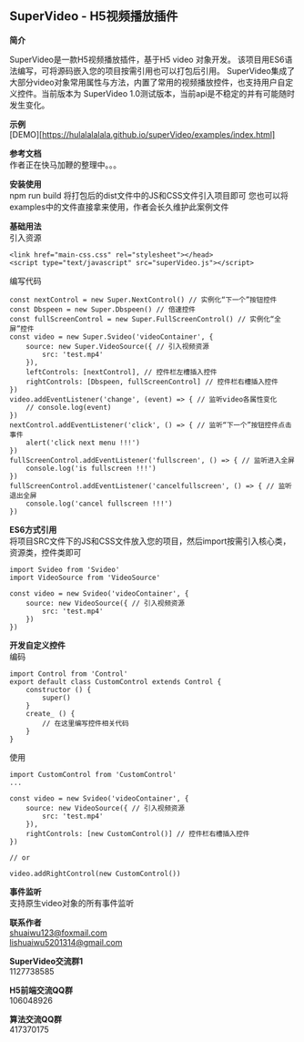 ## SuperVideo - H5视频播放插件 ##
**简介**

SuperVideo是一款H5视频播放插件，基于H5 video 对象开发。
该项目用ES6语法编写，可将源码嵌入您的项目按需引用也可以打包后引用。
SuperVideo集成了大部分video对象常用属性与方法，内置了常用的视频播放控件，也支持用户自定义控件。当前版本为 SuperVideo 1.0测试版本，当前api是不稳定的并有可能随时发生变化。

**示例**<br/>
[DEMO][https://hulalalalala.github.io/superVideo/examples/index.html]

**参考文档**<br/>
作者正在快马加鞭的整理中。。。

**安装使用**<br/>
npm run build
将打包后的dist文件中的JS和CSS文件引入项目即可
您也可以将examples中的文件直接拿来使用，作者会长久维护此案例文件<br/>

**基础用法**<br/>
引入资源
```
<link href="main-css.css" rel="stylesheet"></head>
<script type="text/javascript" src="superVideo.js"></script>
```
编写代码
```
const nextControl = new Super.NextControl() // 实例化“下一个”按钮控件
const Dbspeen = new Super.Dbspeen() // 倍速控件
const fullScreenControl = new Super.FullScreenControl() // 实例化“全屏”控件
const video = new Super.Svideo('videoContainer', {
    source: new Super.VideoSource({ // 引入视频资源
        src: 'test.mp4'
    }),
    leftControls: [nextControl], // 控件栏左槽插入控件
    rightControls: [Dbspeen, fullScreenControl] // 控件栏右槽插入控件
})
video.addEventListener('change', (event) => { // 监听video各属性变化
    // console.log(event)
})
nextControl.addEventListener('click', () => { // 监听“下一个”按钮控件点击事件
    alert('click next menu !!!')
})
fullScreenControl.addEventListener('fullscreen', () => { // 监听进入全屏
    console.log('is fullscreen !!!')
})
fullScreenControl.addEventListener('cancelfullscreen', () => { // 监听退出全屏
    console.log('cancel fullscreen !!!')
})
```

**ES6方式引用**<br/>
将项目SRC文件下的JS和CSS文件放入您的项目，然后import按需引入核心类，资源类，控件类即可<br/>
```
import Svideo from 'Svideo'
import VideoSource from 'VideoSource'

const video = new Svideo('videoContainer', {
    source: new VideoSource({ // 引入视频资源
        src: 'test.mp4'
    })
})
```

**开发自定义控件**<br/>
编码<br/>
```
import Control from 'Control'
export default class CustomControl extends Control {
    constructor () {
        super()
    }
    create_ () {
        // 在这里编写控件相关代码
    }
} 
```
使用<br/>
```
import CustomControl from 'CustomControl'
...

const video = new Svideo('videoContainer', {
    source: new VideoSource({ // 引入视频资源
        src: 'test.mp4'
    }),
    rightControls: [new CustomControl()] // 控件栏右槽插入控件
})

// or

video.addRightControl(new CustomControl())
```

**事件监听**<br/>
支持原生video对象的所有事件监听

**联系作者**<br/>
shuaiwu123@foxmail.com<br/>
lishuaiwu5201314@gmail.com<br/>

**SuperVideo交流群1**<br/>
1127738585

**H5前端交流QQ群**<br/>
106048926

**算法交流QQ群**<br/>
417370175


